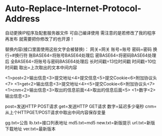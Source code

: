 # Auto-Replace-Internet-Protocol-Address
自动更换IP程序及配套服务器文件 可自己编译使用 需注意的是若修改了我的程序再发布 就需要把你修改了的也开源！

替换内容(接口里面使用这些文字会被替换)：
网关=网关
账号=账号
密码=密码
换行=#换行符
账BASE64=将账号BASE64处理后
密BASE64=将密码BASE64处理后
全BASE64=将账号与密码BASE64处理后
长时间戳=13位时间戳
时间戳=10位时间戳
取出=上次取出的文本中间内容

<1>post<2>输出信息<3>提交地址<4>提交信息<5>提交Cookie<6>附加协议头<7>
<1>get<2>输出信息<3>提交地址<4><5>提交Cookie<6>附加协议头<7>
<1>cnm<2>输出信息<3>取出的信息前面<4>取出的信息后面<5>
<1>数字<2>输出信息<3>

post=发送HTTP POST请求
get=发送HTTP GET请求
数字=延迟多少毫秒
cnm=从上个HTTPGET/POST请求中取出中间内容保存变量

gg.txt=公告
lb.txt=接口列表地址
md5.txt=md5
new.txt=新版提示
url.txt=新版下载地址
ver.txt=最新版本

